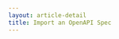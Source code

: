 ```yaml
---
layout: article-detail
title: Import an OpenAPI Spec
---
```


<!-- for rework: this page should contain a very easy, short example of how to import a spec into Insomnia. We should also provide some information in the introduction paragraph about what a spec is and why you'd want to use one or need one. You can use this doc as an example: https://learning.postman.com/docs/integrations/available-integrations/working-with-openAPI -->

<!-- TODO-filipe -->